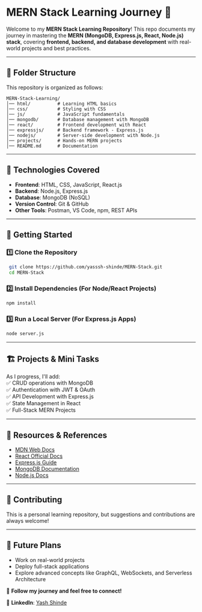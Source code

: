 # MERN Stack Learning Journey 🚀  

Welcome to my **MERN Stack Learning Repository**! This repo documents my journey in mastering the **MERN (MongoDB, Express.js, React, Node.js) stack**, covering **frontend, backend, and database development** with real-world projects and best practices.  

---

## 📁 Folder Structure  

This repository is organized as follows:  

```
MERN-Stack-Learning/
│── html/          # Learning HTML basics
│── css/           # Styling with CSS
│── js/            # JavaScript fundamentals
│── mongodb/       # Database management with MongoDB
│── react/         # Frontend development with React
│── expressjs/     # Backend framework - Express.js
│── nodejs/        # Server-side development with Node.js
│── projects/      # Hands-on MERN projects
│── README.md      # Documentation
```

---

## 🚀 Technologies Covered  

- **Frontend**: HTML, CSS, JavaScript, React.js  
- **Backend**: Node.js, Express.js  
- **Database**: MongoDB (NoSQL)  
- **Version Control**: Git & GitHub  
- **Other Tools**: Postman, VS Code, npm, REST APIs  

---

## 📌 Getting Started  

### 1️⃣ Clone the Repository  
```sh
 git clone https://github.com/yasssh-shinde/MERN-Stack.git
 cd MERN-Stack
```

### 2️⃣ Install Dependencies (For Node/React Projects)  
```sh
npm install
```

### 3️⃣ Run a Local Server (For Express.js Apps)  
```sh
node server.js
```

---

## 🏗 Projects & Mini Tasks  

As I progress, I'll add:  
✅ CRUD operations with MongoDB  
✅ Authentication with JWT & OAuth  
✅ API Development with Express.js  
✅ State Management in React  
✅ Full-Stack MERN Projects  

---

## 📖 Resources & References  

- [MDN Web Docs](https://developer.mozilla.org/en-US/)  
- [React Official Docs](https://react.dev/)  
- [Express.js Guide](https://expressjs.com/)  
- [MongoDB Documentation](https://www.mongodb.com/docs/)  
- [Node.js Docs](https://nodejs.org/en/docs/)  

---

## 🙌 Contributing  

This is a personal learning repository, but suggestions and contributions are always welcome!  

---

## 🎯 Future Plans  
- Work on real-world projects  
- Deploy full-stack applications  
- Explore advanced concepts like GraphQL, WebSockets, and Serverless Architecture  

🚀 **Follow my journey and feel free to connect!**  

📌 **LinkedIn**: [Yash Shinde](https://www.linkedin.com/in/yasssh-shinde/)
